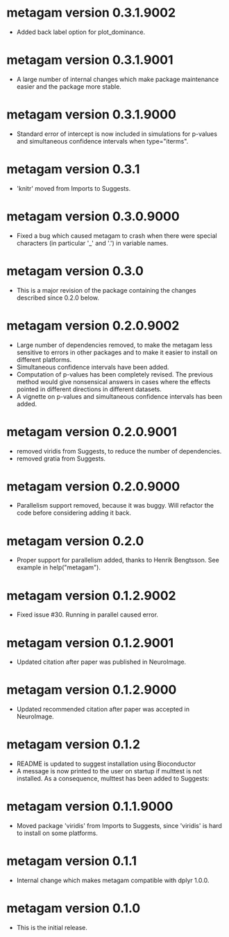 # metagam version 0.3.1.9002

- Added back label option for plot_dominance.

# metagam version 0.3.1.9001

- A large number of internal changes which make package maintenance easier and the package more stable.

# metagam version 0.3.1.9000

- Standard error of intercept is now included in simulations for p-values and simultaneous confidence intervals when type="iterms".

# metagam version 0.3.1

- 'knitr' moved from Imports to Suggests.

# metagam version 0.3.0.9000

- Fixed a bug which caused metagam to crash when there were special characters (in particular '_' and '.') in variable names.

# metagam version 0.3.0

- This is a major revision of the package containing the changes described since 0.2.0 below.

# metagam version 0.2.0.9002

- Large number of dependencies removed, to make the metagam less sensitive to errors in other packages and to make it easier to install on different platforms.
- Simultaneous confidence intervals have been added.
- Computation of p-values has been completely revised. The previous method would give nonsensical answers in cases where the effects pointed in different directions in different datasets.
- A vignette on p-values and simultaneous confidence intervals has been added.

# metagam version 0.2.0.9001

- removed viridis from Suggests, to reduce the number of dependencies.
- removed gratia from Suggests.

# metagam version 0.2.0.9000

- Parallelism support removed, because it was buggy. Will refactor the code before considering adding it back.

# metagam version 0.2.0

- Proper support for parallelism added, thanks to Henrik Bengtsson. See example in help("metagam").

# metagam version 0.1.2.9002

- Fixed issue #30. Running in parallel caused error.

# metagam version 0.1.2.9001

- Updated citation after paper was published in NeuroImage.

# metagam version 0.1.2.9000

- Updated recommended citation after paper was accepted in NeuroImage.

# metagam version 0.1.2

- README is updated to suggest installation using Bioconductor
- A message is now printed to the user on startup if multtest is not installed. As a consequence, multtest has been added to Suggests:

# metagam version 0.1.1.9000

- Moved package 'viridis' from Imports to Suggests, since 'viridis' is hard to install on some platforms.

# metagam version 0.1.1

- Internal change which makes metagam compatible with dplyr 1.0.0.

# metagam version 0.1.0

- This is the initial release.
